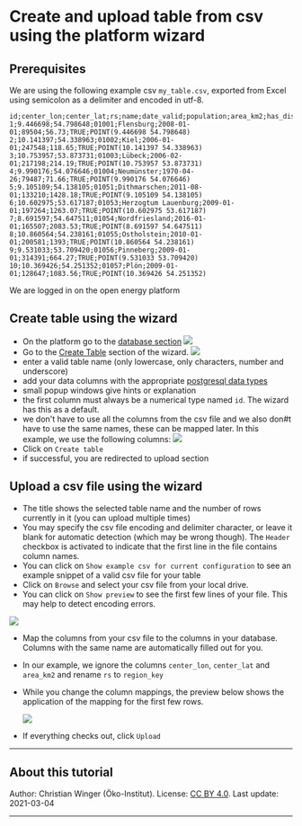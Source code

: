# Create and upload table from csv using the platform wizard

## Prerequisites

We are using the following example csv `my_table.csv`, exported from Excel using semicolon as a delimiter and encoded in utf-8.

```
id;center_lon;center_lat;rs;name;date_valid;population;area_km2;has_dist;geometry_wkt
1;9.446698;54.798648;01001;Flensburg;2008-01-01;89504;56.73;TRUE;POINT(9.446698 54.798648)
2;10.141397;54.338963;01002;Kiel;2006-01-01;247548;118.65;TRUE;POINT(10.141397 54.338963)
3;10.753957;53.873731;01003;Lübeck;2006-02-01;217198;214.19;TRUE;POINT(10.753957 53.873731)
4;9.990176;54.076646;01004;Neumünster;1970-04-26;79487;71.66;TRUE;POINT(9.990176 54.076646)
5;9.105109;54.138105;01051;Dithmarschen;2011-08-01;133210;1428.18;TRUE;POINT(9.105109 54.138105)
6;10.602975;53.617187;01053;Herzogtum Lauenburg;2009-01-01;197264;1263.07;TRUE;POINT(10.602975 53.617187)
7;8.691597;54.647511;01054;Nordfriesland;2016-01-01;165507;2083.53;TRUE;POINT(8.691597 54.647511)
8;10.860564;54.238161;01055;Ostholstein;2010-01-01;200581;1393;TRUE;POINT(10.860564 54.238161)
9;9.531033;53.709420;01056;Pinneberg;2009-01-01;314391;664.27;TRUE;POINT(9.531033 53.709420)
10;10.369426;54.251352;01057;Plön;2009-01-01;128647;1083.56;TRUE;POINT(10.369426 54.251352)
```

We are logged in on the open energy platform

## Create table using the wizard

* On the platform go to the [database section](https://openenergy-platform.org/dataedit/schemas)
 ![](https://openenergy-platform.org/media/image/2021/02/tutorial_upload_img1.png)
* Go to the [Create Table](https://openenergy-platform.org/dataedit/wizard/) section of the wizard.
![](https://openenergy-platform.org/media/image/2021/02/tutorial_upload_img2.png)
* enter a valid table name (only lowercase, only characters, number and underscore)
* add your data columns with the appropriate [postgresql data types](https://www.postgresql.org/docs/current/datatype.html)
* small popup windows give hints or explanation
* the first column must always be a numerical type named `id`. The wizard has this as a default.
* we don't have to use all the columns from the csv file and we also don#t have to use the same names, these can be mapped later. In this example, we use the following columns:
![](https://openenergy-platform.org/media/image/2021/02/tutorial_upload_img3.png)
* Click on `Create table`
* if successful, you are redirected to upload section

## Upload a csv file using the wizard

* The title shows the selected table name and the number of rows currently in it (you can upload multiple times)
* You may specify the csv file encoding and delimiter character, or leave it blank for automatic detection (which may be wrong though). The `Header` checkbox is activated to indicate that the first line in the file contains column names.
* You can click on `Show example csv for current configuration` to see an example snippet of a valid csv file for your table
* Click on `Browse` and select your csv file from your local drive.
* You can click on `Show preview` to see the first few lines of your file. This may help to detect encoding errors.

![](https://openenergy-platform.org/media/image/2021/02/tutorial_upload_img4.png)

* Map the columns from your csv file to the columns in your database. Columns with the same name are automatically filled out for you.
* In our example, we ignore the columns `center_lon`, `center_lat` and `area_km2` and rename `rs` to `region_key`
* While you change the column mappings, the preview below shows the application of the mapping for the first few rows.

  ![](https://openenergy-platform.org/media/image/2021/02/tutorial_upload_img5.png)

* If everything checks out, click `Upload`

---

## About this tutorial
Author: Christian Winger (Öko-Institut). License: [CC BY 4.0](https://creativecommons.org/licenses/by/4.0/deed.en). Last update: 2021-03-04

---
